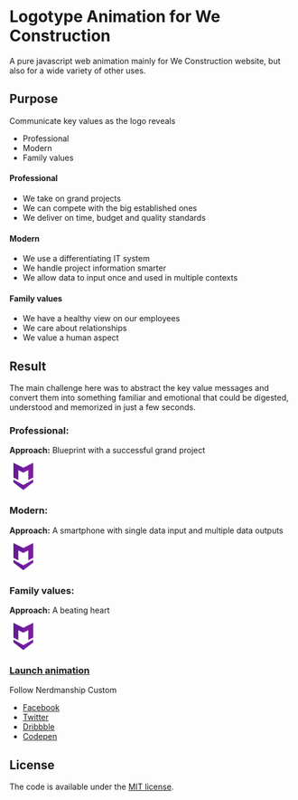 # Logotype Animation for We Construction

A pure javascript web animation mainly for We Construction website, but also for a wide variety of other uses.

## Purpose
Communicate key values as the logo reveals

* Professional
* Modern
* Family values

#### Professional
* We take on grand projects
* We can compete with the big established ones
* We deliver on time, budget and quality standards

#### Modern
* We use a differentiating IT system
* We handle project information smarter
* We allow data to input once and used in multiple contexts

#### Family values
* We have a healthy view on our employees
* We care about relationships
* We value a human aspect

## Result

The main challenge here was to abstract the key value messages and convert them into something familiar and emotional that could be digested, understood and memorized in just a few seconds.

### Professional:

**Approach:** Blueprint with a successful grand project

![Professional](https://github.com/adam-p/markdown-here/raw/master/src/common/images/icon48.png "Professional")

### Modern:

**Approach:** A smartphone with single data input and multiple data outputs

![Modern](https://github.com/adam-p/markdown-here/raw/master/src/common/images/icon48.png "Modern")

### Family values:

**Approach:** A beating heart

![Family values](https://github.com/adam-p/markdown-here/raw/master/src/common/images/icon48.png "Family values")


### [Launch animation](https://nerdmanship.github.io/WeCon/dist/)


Follow Nerdmanship Custom
* [Facebook](http://www.facebook.com/nerdmanship)
* [Twitter](http://www.twitter.com/stromqvist)
* [Dribbble](http://www.dribbble.com/stromqvist)
* [Codepen](http://www.codepen.io/nerdmanship)

## License

The code is available under the [MIT license](LICENSE.txt).